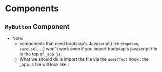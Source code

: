 # Components

## `MyButton` Component

- Note:
  - components that need bootsrap's Javascript (like `dropdown`, `carousel`, ...) won"t work even if you import bootstap's javascript file in the top of `_app.js`.
  - What we should do is import the file via the `useEffect` hook : the _app.js file will look like :
